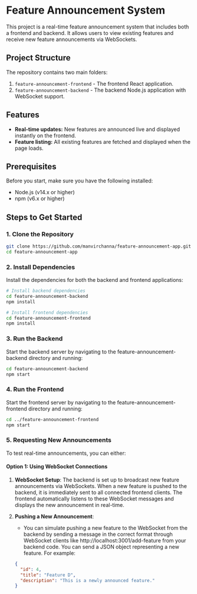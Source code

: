 # Feature Announcement System

This project is a real-time feature announcement system that includes both a frontend and backend. It allows users to view existing features and receive new feature announcements via WebSockets.

## Project Structure

The repository contains two main folders:

1. `feature-announcement-frontend` - The frontend React application.
2. `feature-announcement-backend` - The backend Node.js application with WebSocket support.

## Features

- **Real-time updates:** New features are announced live and displayed instantly on the frontend.
- **Feature listing:** All existing features are fetched and displayed when the page loads.

## Prerequisites

Before you start, make sure you have the following installed:

- Node.js (v14.x or higher)
- npm (v6.x or higher)

## Steps to Get Started

### 1. Clone the Repository

```bash
git clone https://github.com/manvirchanna/feature-announcement-app.git
cd feature-announcement-app
```

### 2. Install Dependencies
Install the dependencies for both the backend and frontend applications:

```bash
# Install backend dependencies
cd feature-announcement-backend
npm install

# Install frontend dependencies
cd feature-announcement-frontend
npm install
```

### 3. Run the Backend
Start the backend server by navigating to the feature-announcement-backend directory and running:

```bash
cd feature-announcement-backend
npm start
```

### 4. Run the Frontend
Start the frontend server by navigating to the feature-announcement-frontend directory and running:

```bash
cd ../feature-announcement-frontend
npm start
```

### 5. Requesting New Announcements

To test real-time announcements, you can either:

#### Option 1: Using WebSocket Connections

1. **WebSocket Setup**:
   The backend is set up to broadcast new feature announcements via WebSockets. When a new feature is pushed to the backend, it is immediately sent to all connected frontend clients. The frontend automatically listens to these WebSocket messages and displays the new announcement in real-time.

2. **Pushing a New Announcement**:
   - You can simulate pushing a new feature to the WebSocket from the backend by sending a message in the correct format through WebSocket clients like http://localhost:3001/add-feature from your backend code. You can send a JSON object representing a new feature. For example:

   ```json
   {
     "id": 4,
     "title": "Feature D",
     "description": "This is a newly announced feature."
   }

